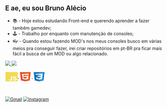 ## E ae, eu sou Bruno Alécio

- 📚 - Hoje estou estudando Front-end e querendo aprender a fazer tambêm gamedev;
- 🕹 - Trabalho por enquanto com manutenção de consoles;
- 👓 - Quando estou fazendo MOD's nos meus consoles busco em várias meios pra conseguir fazer, irei criar repositórios em pt-BR pra ficar mais fácil a busca de um MOD ou algo relacionado.

 <div>
  <a href="https://github.com/aleciobr">
  <img height="180em" src="https://github-readme-stats.vercel.app/api?username=aleciobr&show_icons=true&theme=prussian&include_all_commits=true&count_private=true"/>
  <img height="180em" src="https://github-readme-stats.vercel.app/api/top-langs/?username=aleciobr&layout=compact&langs_count=7&theme=prussian"/>
</div>
<div style="display: inline_block"><br>
  <img align="center" alt="Js" height="30" width="40" src="https://raw.githubusercontent.com/devicons/devicon/master/icons/javascript/javascript-plain.svg">
  <img align="center" alt="HTML" height="30" width="40" src="https://raw.githubusercontent.com/devicons/devicon/master/icons/html5/html5-original.svg">
  <img align="center" alt="CSS" height="30" width="40" src="https://raw.githubusercontent.com/devicons/devicon/master/icons/css3/css3-original.svg">
</div>  
 
##

<div style="display: inline_block"><br>
  <a href='mailto:alecioluissantosbruno@gmail.com'><img align="center" alt="Gmail" height="30" width="100" src="https://img.shields.io/badge/Gmail-D14836?style=for-the-badge&logo=gmail&logoColor=white"></a>
  <a href='https://www.instagram.com/bruno.alecio1/'><img align="center" alt="Instagram" height="30" width="100" src="https://img.shields.io/badge/Instagram-E4405F?style=for-the-badge&logo=instagram&logoColor=white"></a>
</div> 
